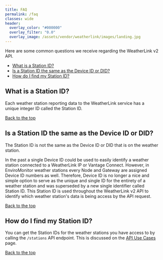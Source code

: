 ```yaml
---
title: FAQ
permalink: /faq
classes: wide
header:
  overlay_color: "#000000"
  overlay_filter: "0.0"
  overlay_image: /assets/vendor/weatherlink/images/landing.jpg
---
```


<a name="top"></a>

Here are some common questions we receive regarding the WeatherLink v2 API.

- [What is a Station ID?](#what-is-a-station-id)
- [Is a Station ID the same as the Device ID or DID?](#is-station-id-a-device-id)
- [How do I find my Station ID?](#how-to-find-my-station-id)

<a name="what-is-a-station-id"></a>
## What is a Station ID?

Each weather station reporting data to the WeatherLink service has a unique integer ID called the Station ID.

[Back to the top](#top)

<a name="is-station-id-a-device-id"></a>
## Is a Station ID the same as the Device ID or DID?

The Station ID is not the same as the Device ID or DID that is on the weather station.

In the past a single Device ID could be used to easily identify a weather station connected to a WeatherLink IP or Vantage Connect. However, in EnviroMonitor weather stations every Node and Gateway are assigned Device ID numbers as well. Therefore, Device ID is no longer a nice and simple option to serve as the unique and single ID for the entirety of a weather station and was superseded by a new single identifier called Station ID. This Station ID is used throughout the WeatherLink v2 API to identify which weather station's data is being access by the API request.

[Back to the top](#top)

<a name="how-to-find-my-station-id"></a>
## How do I find my Station ID?

You can get the Station IDs for the weather stations you have access to by calling the `/stations` API endpoint. This is discussed on the [API Use Cases](api-use-cases) page.

[Back to the top](#top)
